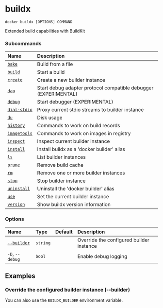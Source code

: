# buildx

```text
docker buildx [OPTIONS] COMMAND
```

<!---MARKER_GEN_START-->
Extended build capabilities with BuildKit

### Subcommands

| Name                                 | Description                                                     |
|:-------------------------------------|:----------------------------------------------------------------|
| [`bake`](buildx_bake.md)             | Build from a file                                               |
| [`build`](buildx_build.md)           | Start a build                                                   |
| [`create`](buildx_create.md)         | Create a new builder instance                                   |
| [`dap`](buildx_dap.md)               | Start debug adapter protocol compatible debugger (EXPERIMENTAL) |
| [`debug`](buildx_debug.md)           | Start debugger (EXPERIMENTAL)                                   |
| [`dial-stdio`](buildx_dial-stdio.md) | Proxy current stdio streams to builder instance                 |
| [`du`](buildx_du.md)                 | Disk usage                                                      |
| [`history`](buildx_history.md)       | Commands to work on build records                               |
| [`imagetools`](buildx_imagetools.md) | Commands to work on images in registry                          |
| [`inspect`](buildx_inspect.md)       | Inspect current builder instance                                |
| [`install`](buildx_install.md)       | Install buildx as a 'docker builder' alias                      |
| [`ls`](buildx_ls.md)                 | List builder instances                                          |
| [`prune`](buildx_prune.md)           | Remove build cache                                              |
| [`rm`](buildx_rm.md)                 | Remove one or more builder instances                            |
| [`stop`](buildx_stop.md)             | Stop builder instance                                           |
| [`uninstall`](buildx_uninstall.md)   | Uninstall the 'docker builder' alias                            |
| [`use`](buildx_use.md)               | Set the current builder instance                                |
| [`version`](buildx_version.md)       | Show buildx version information                                 |


### Options

| Name                    | Type     | Default | Description                              |
|:------------------------|:---------|:--------|:-----------------------------------------|
| [`--builder`](#builder) | `string` |         | Override the configured builder instance |
| `-D`, `--debug`         | `bool`   |         | Enable debug logging                     |


<!---MARKER_GEN_END-->

## Examples

### <a name="builder"></a> Override the configured builder instance (--builder)

You can also use the `BUILDX_BUILDER` environment variable.
